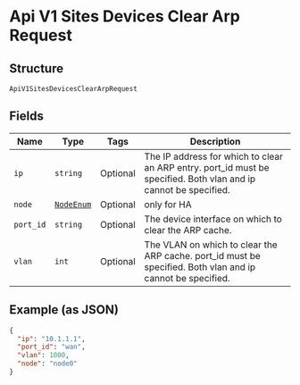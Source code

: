 
# Api V1 Sites Devices Clear Arp Request

## Structure

`ApiV1SitesDevicesClearArpRequest`

## Fields

| Name | Type | Tags | Description |
|  --- | --- | --- | --- |
| `ip` | `string` | Optional | The IP address for which to clear an ARP entry. port_id must be specified. Both vlan and ip cannot be specified. |
| `node` | [`NodeEnum`](../../doc/models/node-enum.md) | Optional | only for HA |
| `port_id` | `string` | Optional | The device interface on which to clear the ARP cache. |
| `vlan` | `int` | Optional | The VLAN on which to clear the ARP cache. port_id must be specified. Both vlan and ip cannot be specified. |

## Example (as JSON)

```json
{
  "ip": "10.1.1.1",
  "port_id": "wan",
  "vlan": 1000,
  "node": "node0"
}
```

